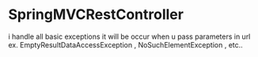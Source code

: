 # SpringMVCRestController
i handle all basic exceptions
it will be occur when u pass parameters in url
ex. EmptyResultDataAccessException ,
  NoSuchElementException , etc..
